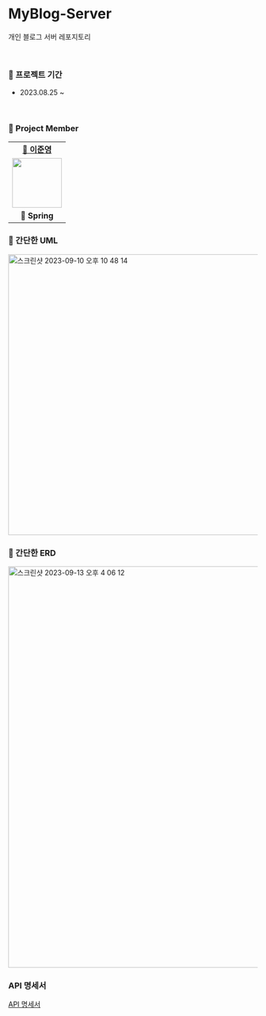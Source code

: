 # MyBlog-Server
개인 블로그 서버 레포지토리

<br>

### 📆 프로젝트 기간

- 2023.08.25 ~

<br>

###  🐾 Project Member

<table>
   <tr>
    <td align="center"><b><a href="https://github.com/BangTtagGum">🐶 이준영</a></b></td>
   </tr>
   <tr>
     <td align="center"><a href="https://github.com/BangTtagGum"><img src="https://avatars.githubusercontent.com/u/99023627?v=4" width="100px" /></a></td>
   </tr>
   <tr>
    <td align="center"><b>🌱 Spring</b></td>
   </tr>   
</table>

### 📝 간단한 UML

<img width="566" alt="스크린샷 2023-09-10 오후 10 48 14" src="https://github.com/BangTtagGum/MyBlog-Server/assets/99023627/a8db8bb1-8abf-4bfd-a06c-83d578d8b80e">

<br>

### 🔗 간단한 ERD

<img width="809" alt="스크린샷 2023-09-13 오후 4 06 12" src="https://github.com/BangTtagGum/MyBlog-Server/assets/99023627/72cbe3a1-29d9-4627-bb76-35394f6983ff">

### API 명세서
[API 명세서](https://www.notion.so/API-735e3e483db84586a4aed610741ca750)
